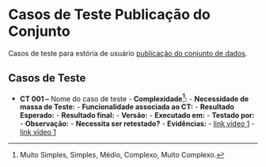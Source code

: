 # Casos de Teste Publicação do Conjunto

Casos de teste para estória de usuário [publicação do conjunto de dados](../../estorias_de_usuarios/08_publicacao_do_conjunto).

## Casos de Teste

- **CT 001 –** Nome do caso de teste
      - **Complexidade[^¹]:**
      - **Necessidade de massa de Teste:**
      - **Funcionalidade associada ao CT:**
      - **Resultado Esperado:**
      - **Resultado final:**
      - **Versão:**
      - **Executado em:**
      - **Testado por:**
      - **Observação:**
      - **Necessita ser retestado?**
      - **Evidências:**
      	- [link vídeo 1]()
      	- [link vídeo 1]()


[^¹]: Muito Simples, Simples, Médio, Complexo, Muito Complexo.